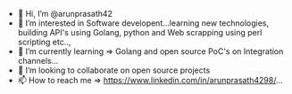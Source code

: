 - 👋 Hi, I’m @arunprasath42
- 👀 I’m interested in Software developent...learning new technologies, building API's using Golang, python and Web scrapping using perl scripting etc..,
- 🌱 I’m currently learning => Golang and open source PoC's on Integration channels...
- 💞️ I’m looking to collaborate on open source projects
- 📫 How to reach me => https://www.linkedin.com/in/arunprasath4298/...

<!---
arunprasath42/arunprasath42 is a ✨ special ✨ repository because its `README.md` (this file) appears on your GitHub profile.
You can click the Preview link to take a look at your changes.
--->
